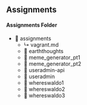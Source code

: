 ## Assignments

#### Assignments Folder 

- &#128193; assignments
  - &#x21b3; vagrant.md
  - &#128193; earththoughts
  - &#128193; meme_generator_pt1
  - &#128193; meme_generator_pt2  
  - &#128193; useradmin-api
  - &#128193; useradmin
  - &#128193; whereswaldo1
  - &#128193; whereswaldo2
  - &#128193; whereswaldo3
